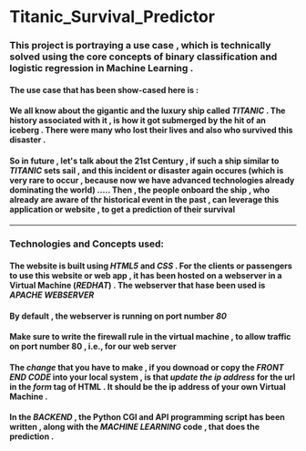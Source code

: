 # Titanic_Survival_Predictor

### This project is portraying a use case , which is technically solved using the core concepts of binary classification and logistic regression in Machine Learning .

#### The use case that has been show-cased here is : 
#### We all know about the gigantic and the luxury ship called *TITANIC* . The history associated with it , is how it got submerged by the hit of an iceberg . There were many who lost their lives and also who survived this disaster . 
#### So in future , let's talk about the 21st Century , if such a ship similar to *TITANIC* sets sail , and this incident or disaster again occures (which is very rare to occur , because now we have advanced technologies already dominating the world) ..... Then , the people onboard the ship , who already are aware of thr historical event in the past , can leverage this application or website , to get a prediction of their survival 

---

### Technologies and Concepts used:

#### The website is built using *HTML5* and *CSS* . For the clients or passengers to use this website or web app , it has been hosted on a webserver in a Virtual Machine (*REDHAT*) . The webserver that hase been used is *APACHE WEBSERVER*

#### By default , the webserver is running on port number *80*
#### Make sure to write the firewall rule in the virtual machine , to allow traffic on port number 80 , i.e., for our web server 

#### The *change* that you have to make , if you downoad or copy the *FRONT END CODE* into your local system , is that *update the ip address* for the url in the *form* tag of HTML . It should be the ip address of your own Virtual Machine . 

#### In the *BACKEND* , the Python CGI and API programming script has been written , along with the *MACHINE LEARNING* code , that does the prediction . 

